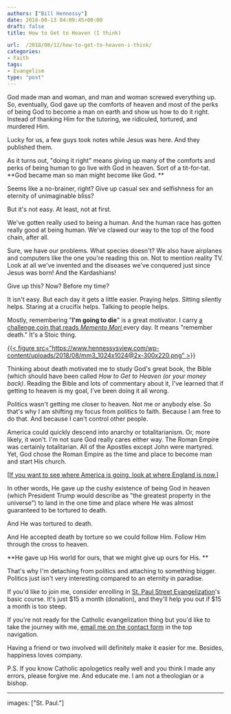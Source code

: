 ```yaml
---
authors: ["Bill Hennessy"]
date: 2018-08-13 04:09:45+00:00
draft: false
title: How to Get to Heaven (I think)

url:  /2018/08/12/how-to-get-to-heaven-i-think/
categories:
- Faith
tags:
- Evangelism
type: "post"
---
```


God made man and woman, and man and woman screwed everything up. So, eventually, God gave up the comforts of heaven and most of the perks of being God to become a man on earth and show us how to do it right. Instead of thanking Him for the tutoring, we ridiculed, tortured, and murdered Him.

Lucky for us, a few guys took notes while Jesus was here. And they published them.

As it turns out, "doing it right" means giving up many of the comforts and perks of being human to go live with God in heaven. Sort of a tit-for-tat. **God became man so man might become like God. **

Seems like a no-brainer, right? Give up casual sex and selfishness for an eternity of unimaginable bliss?

But it's not easy. At least, not at first.

We've gotten really used to being a human. And the human race has gotten really good at being human. We've clawed our way to the top of the food chain, after all.

Sure, we have our problems. What species doesn't? We also have airplanes and computers like the one you're reading this on. Not to mention reality TV. Look at all we've invented and the diseases we've conquered just since Jesus was born! And the Kardashians!

Give up this? Now? Before my time?

It isn't easy. But each day it gets a little easier. Praying helps. Sitting silently helps. Staring at a crucifix helps. Talking to people helps.

Mostly, remembering "**I'm going to die**" is a great motivator. I carry [a challenge coin that reads _Memento Mori_ ](https://prints.dailystoic.com/products/memento-mori)every day. It means "remember death." It's a Stoic thing.

[{{< figure src="https://www.hennessysview.com/wp-content/uploads/2018/08/mm3_1024x1024@2x-300x220.png" >}}
](https://prints.dailystoic.com/products/memento-mori)

Thinking about death motivated me to study God's great book, the Bible (which should have been called _How to Get to Heaven (or your money back)_. Reading the Bible and lots of commentary about it, I've learned that if getting to heaven is my goal, I've been doing it all wrong.

Politics wasn't getting me closer to heaven. Not me or anybody else. So that's why I am shifting my focus from politics to faith. Because I am free to do that. And because I can't control other people.

America could quickly descend into anarchy or totalitarianism. Or, more likely, it won't. I'm not sure God really cares either way. The Roman Empire was certainly totalitarian. All of the Apostles except John were martyred. Yet, God chose the Roman Empire as the time and place to become man and start His church.

[[If you want to see where America is going, look at where England is now.](https://www.hennessysview.com/2016/11/12/how-the-second-born-twin-can-be-older-than-the-first/)]

In other words, He gave up the cushy existence of being God in heaven (which President Trump would describe as "the greatest property in the universe") to land in the one time and place where He was almost guaranteed to be tortured to death.

And He was tortured to death.

And He accepted death by torture so we could follow Him. Follow Him through the cross to heaven.

**He gave up His world for ours, that we might give up ours for His. **

That's why I'm detaching from politics and attaching to something bigger. Politics just isn't very interesting compared to an eternity in paradise.

If you'd like to join me, consider enrolling in [St. Paul Street Evangelization](https://streetevangelization.com)'s basic course. It's just $15 a month (donation), and they'll help you out if $15 a month is too steep.

If you're not ready for the Catholic evangelization thing but you'd like to take the journey with me, [email me on the contact form](https://www.hennessysview.com/contact/) in the top navigation.

Having a friend or two involved will definitely make it easier for me. Besides, happiness loves company.

P.S. If you know Catholic apologetics really well and you think I made any errors, please forgive me. And educate me. I am not a theologian or a bishop.



* * *



images: ["St. Paul."]
